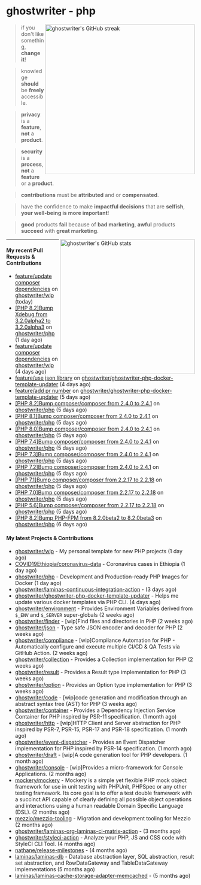# ghostwriter - php

<img alt="ghostwriter's GitHub streak" width="400px" align="right" src="https://github-readme-streak-stats.herokuapp.com/?cache_seconds=1800&user=ghostwriter">

> if you don't like something, **change it**!

> knowledge **should** be **freely** accessible.

> **privacy** is a **feature**, **not** a **product**.

> **security** is a **process**, **not** a **feature** or a **product**.

> **contributions** must be **attributed** and or **compensated**.

> have the confidence to make **impactful decisions** that are **selfish**, **your well-being is more important**!

> **good** products **fail** because of **bad marketing**, **awful** products **succeed** with **great marketing**.

<img alt="ghostwriter's GitHub stats" width="360px" align="right" src="https://github-readme-stats.vercel.app/api?cache_seconds=1800&username=ghostwriter&show_icons=true&count_private=true&hide_title=true&hide_rank=true&icon_color=333">

---

#### My recent Pull Requests & Contributions

- [feature/update composer dependencies](https://github.com/ghostwriter/wip/pull/16) on [ghostwriter/wip](https://github.com/ghostwriter/wip) (today)
- [[PHP 8.2]Bump Xdebug from 3.2.0alpha2 to 3.2.0alpha3](https://github.com/ghostwriter/php/pull/147) on [ghostwriter/php](https://github.com/ghostwriter/php) (1 day ago)
- [feature/update composer dependencies](https://github.com/ghostwriter/wip/pull/15) on [ghostwriter/wip](https://github.com/ghostwriter/wip) (4 days ago)
- [feature/use json library](https://github.com/ghostwriter/ghostwriter-php-docker-template-updater/pull/6) on [ghostwriter/ghostwriter-php-docker-template-updater](https://github.com/ghostwriter/ghostwriter-php-docker-template-updater) (4 days ago)
- [feature/add pr number](https://github.com/ghostwriter/ghostwriter-php-docker-template-updater/pull/5) on [ghostwriter/ghostwriter-php-docker-template-updater](https://github.com/ghostwriter/ghostwriter-php-docker-template-updater) (5 days ago)
- [[PHP 8.2]Bump composer/composer from 2.4.0 to 2.4.1](https://github.com/ghostwriter/php/pull/146) on [ghostwriter/php](https://github.com/ghostwriter/php) (5 days ago)
- [[PHP 8.1]Bump composer/composer from 2.4.0 to 2.4.1](https://github.com/ghostwriter/php/pull/145) on [ghostwriter/php](https://github.com/ghostwriter/php) (5 days ago)
- [[PHP 8.0]Bump composer/composer from 2.4.0 to 2.4.1](https://github.com/ghostwriter/php/pull/144) on [ghostwriter/php](https://github.com/ghostwriter/php) (5 days ago)
- [[PHP 7.4]Bump composer/composer from 2.4.0 to 2.4.1](https://github.com/ghostwriter/php/pull/143) on [ghostwriter/php](https://github.com/ghostwriter/php) (5 days ago)
- [[PHP 7.3]Bump composer/composer from 2.4.0 to 2.4.1](https://github.com/ghostwriter/php/pull/142) on [ghostwriter/php](https://github.com/ghostwriter/php) (5 days ago)
- [[PHP 7.2]Bump composer/composer from 2.4.0 to 2.4.1](https://github.com/ghostwriter/php/pull/141) on [ghostwriter/php](https://github.com/ghostwriter/php) (5 days ago)
- [[PHP 7.1]Bump composer/composer from 2.2.17 to 2.2.18](https://github.com/ghostwriter/php/pull/140) on [ghostwriter/php](https://github.com/ghostwriter/php) (5 days ago)
- [[PHP 7.0]Bump composer/composer from 2.2.17 to 2.2.18](https://github.com/ghostwriter/php/pull/139) on [ghostwriter/php](https://github.com/ghostwriter/php) (5 days ago)
- [[PHP 5.6]Bump composer/composer from 2.2.17 to 2.2.18](https://github.com/ghostwriter/php/pull/138) on [ghostwriter/php](https://github.com/ghostwriter/php) (5 days ago)
- [[PHP 8.2]Bump PHP-FPM from 8.2.0beta2 to 8.2.0beta3](https://github.com/ghostwriter/php/pull/137) on [ghostwriter/php](https://github.com/ghostwriter/php) (6 days ago)

#### My latest Projects & Contributions

- [ghostwriter/wip](https://github.com/ghostwriter/wip) - My personal template for new PHP projects (1 day ago)
- [COVID19Ethiopia/coronavirus-data](https://github.com/COVID19Ethiopia/coronavirus-data) - Coronavirus cases in Ethiopia (1 day ago)
- [ghostwriter/php](https://github.com/ghostwriter/php) - Development and Production-ready PHP Images for Docker (1 day ago)
- [ghostwriter/laminas-continuous-integration-action](https://github.com/ghostwriter/laminas-continuous-integration-action) -  (3 days ago)
- [ghostwriter/ghostwriter-php-docker-template-updater](https://github.com/ghostwriter/ghostwriter-php-docker-template-updater) - Helps me update various docker templates via PHP CLI. (4 days ago)
- [ghostwriter/environment](https://github.com/ghostwriter/environment) - Provides Environment Variables derived from `$_ENV` and `$_SERVER` super-globals (2 weeks ago)
- [ghostwriter/finder](https://github.com/ghostwriter/finder) - [wip]Find files and directories in PHP (2 weeks ago)
- [ghostwriter/json](https://github.com/ghostwriter/json) - Type safe JSON encoder and decoder for PHP (2 weeks ago)
- [ghostwriter/compliance](https://github.com/ghostwriter/compliance) - [wip]Compliance Automation for PHP - Automatically configure and execute multiple CI/CD &amp; QA Tests via GitHub Action. (2 weeks ago)
- [ghostwriter/collection](https://github.com/ghostwriter/collection) - Provides a Collection implementation for PHP (2 weeks ago)
- [ghostwriter/result](https://github.com/ghostwriter/result) - Provides a Result type implementation for PHP (3 weeks ago)
- [ghostwriter/option](https://github.com/ghostwriter/option) - Provides an Option type implementation for PHP (3 weeks ago)
- [ghostwriter/code](https://github.com/ghostwriter/code) - [wip]code generation and modification through an abstract syntax tree (AST) for PHP (3 weeks ago)
- [ghostwriter/container](https://github.com/ghostwriter/container) - Provides a Dependency Injection Service Container for PHP inspired by PSR-11 specification. (1 month ago)
- [ghostwriter/http](https://github.com/ghostwriter/http) - [wip]HTTP Client and Server abstraction for PHP inspired by PSR-7, PSR-15, PSR-17 and PSR-18 specification. (1 month ago)
- [ghostwriter/event-dispatcher](https://github.com/ghostwriter/event-dispatcher) - Provides an Event Dispatcher implementation for PHP inspired by PSR-14 specification. (1 month ago)
- [ghostwriter/draft](https://github.com/ghostwriter/draft) - [wip]A code generation tool for PHP developers. (1 month ago)
- [ghostwriter/console](https://github.com/ghostwriter/console) - [wip]Provides a micro-framework for Console Applications. (2 months ago)
- [mockery/mockery](https://github.com/mockery/mockery) - Mockery is a simple yet flexible PHP mock object framework for use in unit testing with PHPUnit, PHPSpec or any other testing framework. Its core goal is to offer a test double framework with a succinct API capable of clearly defining all possible object operations and interactions using a human readable Domain Specific Language (DSL). (2 months ago)
- [mezzio/mezzio-tooling](https://github.com/mezzio/mezzio-tooling) - Migration and development tooling for Mezzio (2 months ago)
- [ghostwriter/laminas-org-laminas-ci-matrix-action](https://github.com/ghostwriter/laminas-org-laminas-ci-matrix-action) -  (3 months ago)
- [ghostwriter/styleci-action](https://github.com/ghostwriter/styleci-action) - Analyze your PHP, JS and CSS code with StyleCI CLI Tool. (4 months ago)
- [nathane/release-milestones](https://github.com/nathane/release-milestones) -  (4 months ago)
- [laminas/laminas-db](https://github.com/laminas/laminas-db) - Database abstraction layer, SQL abstraction, result set abstraction, and RowDataGateway and TableDataGateway implementations (5 months ago)
- [laminas/laminas-cache-storage-adapter-memcached](https://github.com/laminas/laminas-cache-storage-adapter-memcached) -  (5 months ago)
